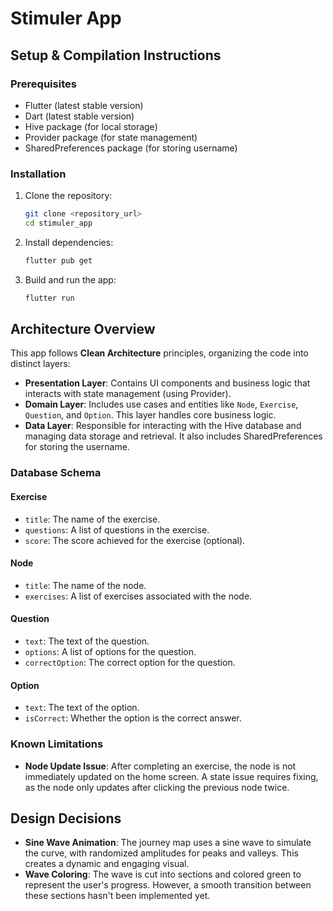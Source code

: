 # Stimuler App

## Setup & Compilation Instructions

### Prerequisites
- Flutter (latest stable version)
- Dart (latest stable version)
- Hive package (for local storage)
- Provider package (for state management)
- SharedPreferences package (for storing username)
  
### Installation
1. Clone the repository:
    ```bash
    git clone <repository_url>
    cd stimuler_app
    ```
2. Install dependencies:
    ```bash
    flutter pub get
    ```
3. Build and run the app:
    ```bash
    flutter run
    ```

## Architecture Overview

This app follows **Clean Architecture** principles, organizing the code into distinct layers:

- **Presentation Layer**: Contains UI components and business logic that interacts with state management (using Provider).
- **Domain Layer**: Includes use cases and entities like `Node`, `Exercise`, `Question`, and `Option`. This layer handles core business logic.
- **Data Layer**: Responsible for interacting with the Hive database and managing data storage and retrieval. It also includes SharedPreferences for storing the username.

### Database Schema

#### Exercise
- `title`: The name of the exercise.
- `questions`: A list of questions in the exercise.
- `score`: The score achieved for the exercise (optional).

#### Node
- `title`: The name of the node.
- `exercises`: A list of exercises associated with the node.

#### Question
- `text`: The text of the question.
- `options`: A list of options for the question.
- `correctOption`: The correct option for the question.

#### Option
- `text`: The text of the option.
- `isCorrect`: Whether the option is the correct answer.

### Known Limitations
- **Node Update Issue**: After completing an exercise, the node is not immediately updated on the home screen. A state issue requires fixing, as the node only updates after clicking the previous node twice.

## Design Decisions

- **Sine Wave Animation**: The journey map uses a sine wave to simulate the curve, with randomized amplitudes for peaks and valleys. This creates a dynamic and engaging visual.
- **Wave Coloring**: The wave is cut into sections and colored green to represent the user's progress. However, a smooth transition between these sections hasn't been implemented yet.

